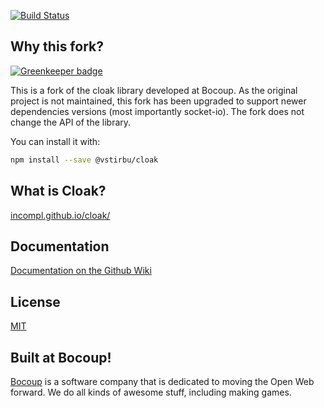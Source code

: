 [![Build Status](https://travis-ci.org/vstirbu/cloak.svg?branch=master)](https://travis-ci.org/vstirbu/cloak)

## Why this fork?

[![Greenkeeper badge](https://badges.greenkeeper.io/vstirbu/cloak.svg)](https://greenkeeper.io/)

This is a fork of the cloak library developed at Bocoup. As the original project is not maintained, this fork has been upgraded to support newer dependencies versions (most importantly socket-io). The fork does not change the API of the library.

You can install it with:

```bash
npm install --save @vstirbu/cloak
```

## What is Cloak?

[incompl.github.io/cloak/](http://incompl.github.io/cloak/)

## Documentation

[Documentation on the Github Wiki](https://github.com/bocoup/cloak/wiki)

## License

[MIT](https://github.com/bocoup/cloak/blob/master/LICENSE)

## Built at Bocoup!

[Bocoup](http://bocoup.com/) is a software company that is dedicated to moving the Open Web forward.
We do all kinds of awesome stuff, including making games.
